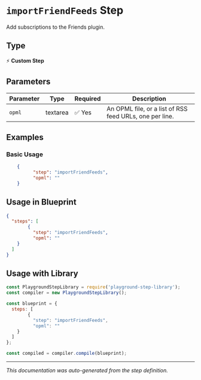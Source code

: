 # `importFriendFeeds` Step

Add subscriptions to the Friends plugin.

## Type
⚡ **Custom Step**

## Parameters

| Parameter | Type | Required | Description |
|-----------|------|----------|-------------|
| `opml` | textarea | ✅ Yes | An OPML file, or a list of RSS feed URLs, one per line. |


## Examples

### Basic Usage
```json
    {
          "step": "importFriendFeeds",
          "opml": ""
    }
```

## Usage in Blueprint

```json
{
  "steps": [
        {
          "step": "importFriendFeeds",
          "opml": ""
    }
  ]
}
```

## Usage with Library

```javascript
const PlaygroundStepLibrary = require('playground-step-library');
const compiler = new PlaygroundStepLibrary();

const blueprint = {
  steps: [
        {
          "step": "importFriendFeeds",
          "opml": ""
    }
  ]
};

const compiled = compiler.compile(blueprint);
```

---

*This documentation was auto-generated from the step definition.*
